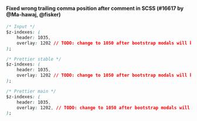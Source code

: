 #### Fixed wrong trailing comma position after comment in SCSS (#16617 by @Ma-hawaj, @fisker)

<!-- prettier-ignore -->
```css
/* Input */
$z-indexes: (
    header: 1035,
    overlay: 1202 // TODO: change to 1050 after bootstrap modals will be removed
);

/* Prettier stable */
$z-indexes: (
    header: 1035,
    overlay: 1202 // TODO: change to 1050 after bootstrap modals will be removed,
);

/* Prettier main */
$z-indexes: (
    header: 1035,
    overlay: 1202, // TODO: change to 1050 after bootstrap modals will be removed
);
```
